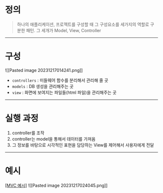 # 정의

> 하나의 애플리케이션, 프로젝트를 구성할 때 그 구성요소를 세가지의 역할로 구분한 패턴.
> 그 세개가 Model, View, Controller

---
# 구성

![[Pasted image 20231217014241.png]]
- `controllers` : 미들웨어 함수를 분리해서 관리해 줄 곳
- `models` : DB 생성을 관리해주는 곳
- `view` : 화면에 보여지는 파일들(html 파일)을 관리해주는 곳

---
# 실행 과정

1. controller를 조작
2. controller는 model을 통해서 데이터를 가져옴
3. 그 정보를 바탕으로 시각적인 표현을 담당하는 View를 제어해서 사용자에게 전달

---
# 예시

[[MVC 예시]](JavaScript)
![[Pasted image 20231217024045.png]]